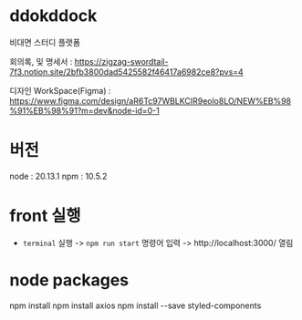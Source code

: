 # ddokddock

비대면 스터디 플랫폼

회의록, 및 명세서 : https://zigzag-swordtail-7f3.notion.site/2bfb3800dad5425582f46417a6982ce8?pvs=4

디자인 WorkSpace(Figma) : https://www.figma.com/design/aR6Tc97WBLKCIR9eolo8LO/NEW%EB%98%91%EB%98%91?m=dev&node-id=0-1

# 버전

node : 20.13.1
npm : 10.5.2

# front 실행
- ```terminal``` 실행 -> ```npm run start``` 명령어 입력 -> http://localhost:3000/ 열림

# node packages
npm install
npm install axios
npm install --save styled-components
